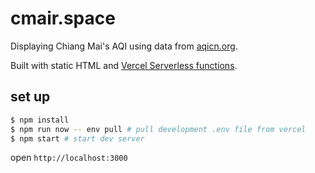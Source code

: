 # cmair.space

Displaying Chiang Mai's AQI using data from [aqicn.org](http://aqicn.org).

Built with static HTML and [Vercel Serverless functions](https://vercel.com/docs/v2/serverless-functions/introduction).

## set up

```sh
$ npm install
$ npm run now -- env pull # pull development .env file from vercel
$ npm start # start dev server
```

open `http://localhost:3000`

